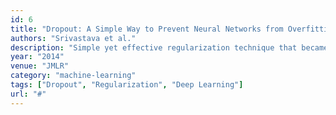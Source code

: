```yaml
---
id: 6
title: "Dropout: A Simple Way to Prevent Neural Networks from Overfitting"
authors: "Srivastava et al."
description: "Simple yet effective regularization technique that became standard in deep learning."
year: "2014"
venue: "JMLR"
category: "machine-learning"
tags: ["Dropout", "Regularization", "Deep Learning"]
url: "#"
---
```

